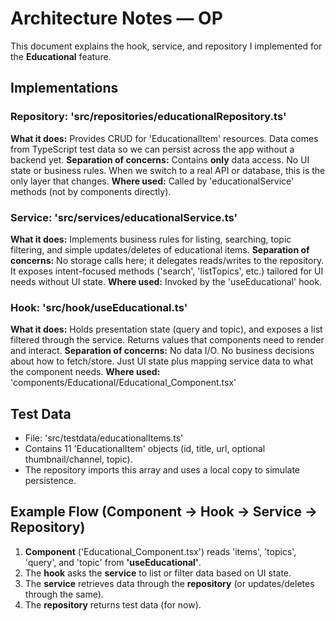 # Architecture Notes — OP
This document explains the hook, service, and repository I implemented for the **Educational** feature.

## Implementations

### Repository: 'src/repositories/educationalRepository.ts'
**What it does:** Provides CRUD for 'EducationalItem' resources. Data comes from TypeScript test data so we can persist across the app without a backend yet.
**Separation of concerns:** Contains **only** data access. No UI state or business rules. When we switch to a real API or database, this is the only layer that changes.
**Where used:** Called by 'educationalService' methods (not by components directly).

### Service: 'src/services/educationalService.ts'
**What it does:** Implements business rules for listing, searching, topic filtering, and simple updates/deletes of educational items.
**Separation of concerns:** No storage calls here; it delegates reads/writes to the repository. It exposes intent-focused methods ('search', 'listTopics', etc.) tailored for UI needs without UI state.
**Where used:** Invoked by the 'useEducational' hook.

### Hook: 'src/hook/useEducational.ts'
**What it does:** Holds presentation state (query and topic), and exposes a list filtered through the service. Returns values that components need to render and interact.
**Separation of concerns:** No data I/O. No business decisions about how to fetch/store. Just UI state plus mapping service data to what the component needs.
**Where used:** 'components/Educational/Educational_Component.tsx'

## Test Data

- File: 'src/testdata/educationalItems.ts'
- Contains 11 'EducationalItem' objects (id, title, url, optional thumbnail/channel, topic).
- The repository imports this array and uses a local copy to simulate persistence.

## Example Flow (Component → Hook → Service → Repository)

1. **Component** ('Educational_Component.tsx') reads 'items', 'topics', 'query', and 'topic' from **'useEducational'**.
2. The **hook** asks the **service** to list or filter data based on UI state.
3. The **service** retrieves data through the **repository** (or updates/deletes through the same).
4. The **repository** returns test data (for now).


